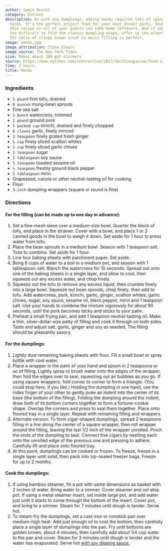 ```yaml
---
author: Samin Nosrat
category: Entrees
description: As with any dumplings, making mandu requires lots of space, time and
  hands. It's the perfect project food for your next dinner party. Double or triple
  this recipe so all of your guests can take home leftovers. And if anyone finds it
  too difficult to fold the classic dumpling shape, offer up the alternate cigar shape.
  Its ratio of crispy brown crust to moist filling is perfect.
image: mandu.jpg
image_attribution: Ilona Szwarc
image_source: The New York Times
size: Makes about 100 pot-stickers
source: https://www.nytimes.com/interactive/2017/10/25/magazine/food-issue-samin-nosrat-hands-on-dumpling-party.html
time: 2 hours
title: Mandu
---
```

### Ingredients

* `1 pound` firm tofu, drained
* `8 ounces` mung-bean sprouts
* Fine sea salt
* `1 bunch` watercress, trimmed
* `1 pound` ground pork
* `1 packed cup` kimchi, drained and finely chopped
* `6 cloves` garlic, finely minced
* `1 teaspoon` finely grated fresh ginger
* `½ cup` finely sliced scallion whites
* `1 cup` finely sliced garlic chives
* `1 teaspoon` sugar
* `1 tablespoon` soy sauce
* `½ teaspoon` toasted sesame oil
* `½ teaspoon` freshly ground black pepper
* `1 tablespoon` mirin
* Grapeseed, canola or other neutral-tasting oil for cooking
* Flour
* `3-inch` dumpling wrappers (square or round is fine)

### Directions

#### For the filling (can be made up to one day in advance):

1. Set a fine-mesh sieve over a medium-size bowl. Quarter the block of tofu, and place in the strainer. Cover with a bowl, and place 1 or 2 canned goods in the bowl to weigh it down. Set aside for 1 hour to press water from tofu.
2. Place the bean sprouts in a medium bowl. Season with 1 teaspoon salt. Toss to combine. Set aside for 1 hour.
3. Line four baking sheets with parchment paper. Set aside.
4. Bring 6 cups of water to a boil in a medium pot, and season with 1 tablespoon salt. Blanch the watercress for 10 seconds. Spread out onto one of the baking sheets in a single layer, and allow to cool, then squeeze out any excess water, and chop finely.
5. Squeeze out the tofu to remove any excess liquid, then crumble finely into a large bowl. Squeeze out bean sprouts, chop finely, then add to tofu. Add watercress, pork, kimchi, garlic, ginger, scallion whites, garlic chives, sugar, soy sauce, sesame oil, black pepper, mirin and 1 teaspoon salt. Use your hands to combine the mixture vigorously for about 90 seconds, until the pork becomes tacky and sticks to your palm.
6. Preheat a small frying pan, and add 1 teaspoon neutral-tasting oil. Make a thin, silver-dollar-size patty of filling and cook it through on both sides. Taste and adjust salt, garlic, ginger and soy as needed. The filling should be pleasantly savory.

#### For the dumplings:

1. Lightly dust remaining baking sheets with flour. Fill a small bowl or spray bottle with cool water.
2. Place a wrapper in the palm of your hand and spoon in 2 teaspoons or so of filling. Lightly spray or brush water onto the edges of the wrapper, then fold the edges over to seal, squeezing out air bubbles as you go. If using square wrappers, fold corner to corner to form a triangle. (You could stop here, if you like.) Holding the dumpling in one hand, use the index finger of your other to gently poke an indent into the center of its base (the bottom of the filling). Folding the dumpling around the indent, draw both of its bottom corners together to form a fortune-cookie shape. Overlap the corners and press to seal them together. Place onto floured tray in a single layer. Repeat with remaining filling and wrappers.
3. Alternate version: To form cigar-shaped dumplings, spread 2 teaspoons filling in a line along the center of a square wrapper, then roll wrapper around the filling, leaving the last 1/2 inch of the wrapper unrolled. Pinch the ends of the dumpling to seal. Connect five cigars by nestling each onto the unrolled edge of the previous one and pressing to adhere. Carefully lift and place onto floured tray.
4. At this point, dumplings can be cooked or frozen. To freeze, freeze in a single layer until solid, then pack into zip-sealed freezer bags. Freeze for up to 2 months.

#### Cook the dumplings:

1. If using bamboo steamer, fill a pot with same dimensions as basket with 2 inches of water. Bring water to a simmer. Cover steamer and set atop pot. If using a metal steamer insert, set inside large pot, and add water just until it starts to come through the bottom of the insert. Cover pot, and bring to a simmer. Steam for 7 minutes until dough is tender. Serve hot.
2. To steam-fry the dumplings, set a cast-iron or nonstick pan over medium-high heat. Add just enough oil to coat the bottom, then carefully place a single layer of dumplings into the pan. Fry until bottoms are golden brown, about 4 minutes, then carefully add about 1/4 cup water to the pan and cover. Steam for 3 minutes until dough is tender and the water has evaporated. Serve hot [with soy dipping sauce.](https://cooking.nytimes.com/recipes/1018994-soy-dipping-sauce)